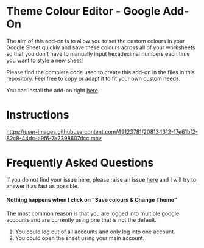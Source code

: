 # Theme Colour Editor - Google Add-On

The aim of this add-on is to allow you to set the custom colours in your Google Sheet quickly and save these colours across all of your worksheets so that you don't have to manually input hexadecimal numbers each time you want to style a new sheet! 

Please find the complete code used to create this add-on in the files in this repository. Feel free to copy or adapt it to fit your own custom needs. 

You can install the add-on right [here](https://letmegooglethat.com/?q=I+have+not+updated+the+link+yet.+Sorry.). 

# Instructions

https://user-images.githubusercontent.com/49123781/208134312-17e61bf2-82c8-44dc-b9f6-7e2398607dcc.mov


# Frequently Asked Questions 

If you do not find your issue here, please raise an issue [here](https://github.com/NikRpk/GoogleScripts/issues/new/choose) and I will try to answer it as fast as possible. 

#### Nothing happens when I click on "Save colours & Change Theme"
The most common reason is that you are logged into multiple google accounts and are currently using one that is not the default. 
   1. You could log out of all accounts and only log into one account. 
   2. You could open the sheet using your main account. 



